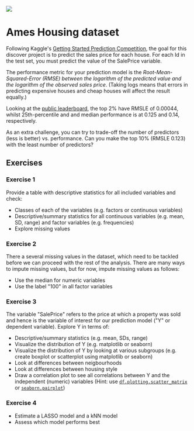 ![](https://storage.googleapis.com/kaggle-competitions/kaggle/5407/media/housesbanner.png)

# Ames Housing dataset

Following Kaggle's [Getting Started Prediction Competition](https://www.kaggle.com/c/house-prices-advanced-regression-techniques/overview), the goal for this discover project is to predict the sales price for each house. For each Id in the test set, you must predict the value of the SalePrice variable. 

The performance metric for your prediction model is the _Root-Mean-Squared-Error (RMSE) between the logarithm of the predicted value and the logarithm of the observed sales price_. (Taking logs means that errors in predicting expensive houses and cheap houses will affect the result equally.)

Looking at the [public leaderboard](https://www.kaggle.com/c/house-prices-advanced-regression-techniques/leaderboard), the top 2% have RMSLE of 0.00044, whilst 25th-percentile and and median performance is at 0.125 and 0.14, respectively.

As an extra challenge, you can try to trade-off the number of predictors (less is better) vs. performance. Can you make the top 10% (RMSLE 0.123) with the least number of predictors?

## Exercises

### Exercise 1
Provide a table with descriptive statistics for all included variables and check:
  
  - Classes of each of the variables (e.g. factors or continuous variables)
  - Descriptive/summary statistics for all continuous variables (e.g. mean, SD, range) and factor variables (e.g. frequencies)
  - Explore missing values
  
  
### Exercise 2
There a several missing values in the dataset, which need to be tackled before we can proceed with the rest of the analysis. There are many ways to impute missing values, but for now, impute missing values as follows:

  - Use the median for numeric variables
  - Use the label "100" in all factor variables
  
### Exercise 3
The variable "SalePrice" refers to the price at which a property was sold and hence is the variable of interest for our prediction model ("Y" or dependent variable). Explore Y in terms of:

  - Descriptive/summary statistics (e.g. mean, SDs, range)
  - Visualize the distribution of Y (e.g. matplotlib or seaborn)
  - Visualize the distribution of Y by looking at various subgroups (e.g. create boxplot or scatterplot using matplotlib or seaborn)
  - Look at differences between neigbourhoods
  - Look at differences between housing style
  - Draw a correlation plot to see all correlations between Y and the independent (numeric) variables (Hint: use [`df.plotting.scatter_matrix`](https://pandas.pydata.org/pandas-docs/stable/reference/api/pandas.plotting.scatter_matrix.html) or [`seaborn.pairplot`](https://seaborn.pydata.org/generated/seaborn.pairplot.html))
  
  
### Exercise 4

  - Estimate a LASSO model and a kNN model
  - Assess which model performs best
